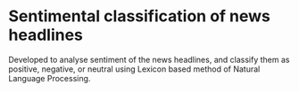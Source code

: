 # Sentimental classification of news headlines
 Developed to analyse sentiment of the news headlines, and classify them as positive, negative, or neutral using Lexicon based method of Natural Language Processing.
